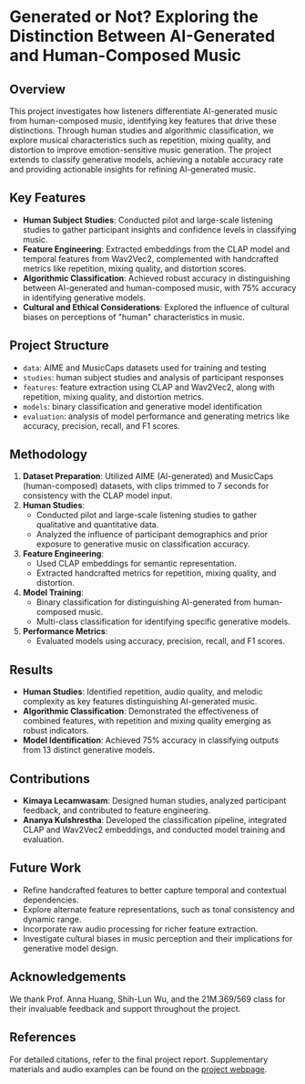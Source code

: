 # Generated or Not? Exploring the Distinction Between AI-Generated and Human-Composed Music

## Overview
This project investigates how listeners differentiate AI-generated music from human-composed music, identifying key features that drive these distinctions. Through human studies and algorithmic classification, we explore musical characteristics such as repetition, mixing quality, and distortion to improve emotion-sensitive music generation. The project extends to classify generative models, achieving a notable accuracy rate and providing actionable insights for refining AI-generated music.

## Key Features
- **Human Subject Studies**: Conducted pilot and large-scale listening studies to gather participant insights and confidence levels in classifying music.
- **Feature Engineering**: Extracted embeddings from the CLAP model and temporal features from Wav2Vec2, complemented with handcrafted metrics like repetition, mixing quality, and distortion scores.
- **Algorithmic Classification**: Achieved robust accuracy in distinguishing between AI-generated and human-composed music, with 75% accuracy in identifying generative models.
- **Cultural and Ethical Considerations**: Explored the influence of cultural biases on perceptions of "human" characteristics in music.

## Project Structure
- `data`: AIME and MusicCaps datasets used for training and testing
- `studies`: human subject studies and analysis of participant responses
- `features`: feature extraction using CLAP and Wav2Vec2, along with repetition, mixing quality, and distortion metrics.
- `models`: binary classification and generative model identification
- `evaluation`: analysis of model performance and generating metrics like accuracy, precision, recall, and F1 scores.

## Methodology
1. **Dataset Preparation**: Utilized AIME (AI-generated) and MusicCaps (human-composed) datasets, with clips trimmed to 7 seconds for consistency with the CLAP model input.
2. **Human Studies**:
   - Conducted pilot and large-scale listening studies to gather qualitative and quantitative data.
   - Analyzed the influence of participant demographics and prior exposure to generative music on classification accuracy.
3. **Feature Engineering**:
   - Used CLAP embeddings for semantic representation.
   - Extracted handcrafted metrics for repetition, mixing quality, and distortion.
4. **Model Training**:
   - Binary classification for distinguishing AI-generated from human-composed music.
   - Multi-class classification for identifying specific generative models.
5. **Performance Metrics**:
   - Evaluated models using accuracy, precision, recall, and F1 scores.

## Results
- **Human Studies**: Identified repetition, audio quality, and melodic complexity as key features distinguishing AI-generated music.
- **Algorithmic Classification**: Demonstrated the effectiveness of combined features, with repetition and mixing quality emerging as robust indicators.
- **Model Identification**: Achieved 75% accuracy in classifying outputs from 13 distinct generative models.

## Contributions
- **Kimaya Lecamwasam**: Designed human studies, analyzed participant feedback, and contributed to feature engineering.
- **Ananya Kulshrestha**: Developed the classification pipeline, integrated CLAP and Wav2Vec2 embeddings, and conducted model training and evaluation.

## Future Work
- Refine handcrafted features to better capture temporal and contextual dependencies.
- Explore alternate feature representations, such as tonal consistency and dynamic range.
- Incorporate raw audio processing for richer feature extraction.
- Investigate cultural biases in music perception and their implications for generative model design.

## Acknowledgements
We thank Prof. Anna Huang, Shih-Lun Wu, and the 21M.369/569 class for their invaluable feedback and support throughout the project.

## References
For detailed citations, refer to the final project report. Supplementary materials and audio examples can be found on the [project webpage](https://ananyakul.github.io/AIHAI/).
